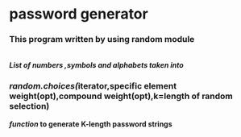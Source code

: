 # password generator
<h3>This program written by using random module</h3> <br>
<b><i>List of numbers ,symbols and alphabets taken into <br><h3>random.choices(</i>iterator,specific element weight(opt),compound weight(opt),k=length of random selection)</h3> <i> function</i> to generate K-length password strings
